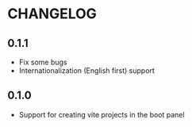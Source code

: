 # CHANGELOG

## 0.1.1

- Fix some bugs
- Internationalization (English first) support

## 0.1.0

- Support for creating vite projects in the boot panel
